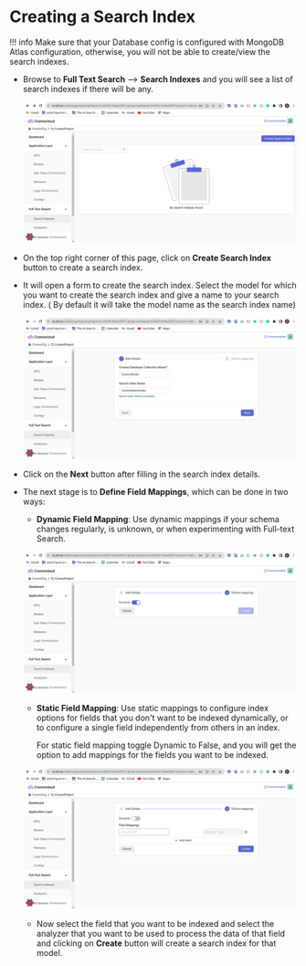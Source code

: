 # Creating a Search Index

!!! info
    Make sure that your Database config is configured with MongoDB Atlas configuration, otherwise, you will not be able to create/view the search indexes.

- Browse to **Full Text Search** --> **Search Indexes** and you will see a list of search indexes if there will be any.

    ![Search Index List](/assets/fts/search-index/search_index_list.webp) 

- On the top right corner of this page, click on **Create Search Index** button to create a search index. 

- It will open a form to create the search index. Select the model for which you want to create the search index and give a name to your search index. ( By default it will take the model name as the search index name) 

    ![Create Search Index](/assets/fts/search-index/create_search_index.webp) 

- Click on the **Next** button after filling in the search index details.
- The next stage is to **Define Field Mappings**, which can be done in two ways:
    - **Dynamic Field Mapping**: Use dynamic mappings if your schema changes regularly, is unknown, or when experimenting with Full-text Search.

    ![Dynamic Field Mapping](/assets/fts/search-index/dynamic_field_mapping.webp) 

    - **Static Field Mapping**: Use static mappings to configure index options for fields that you don't want to be indexed dynamically, or to configure a single field independently from others in an index. 

        For static field mapping toggle Dynamic to False, and you will get the option to add mappings for the fields you want to be indexed.
    
    ![Static Field Mapping](/assets/fts/search-index/static_field_mapping.webp) 

    - Now select the field that you want to be indexed and select the analyzer that you want to be used to process the data of that field and clicking on **Create** button will create a search index for that model.